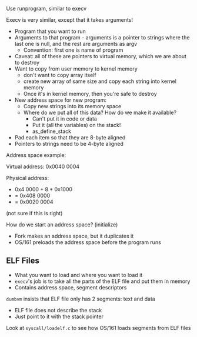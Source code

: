Use runprogram, similar to execv

Execv is very similar, except that it takes arguments!
* Program that you want to run
* Arguments to that program - arguments is a pointer to strings where the last one is null, and the rest are arguments as argv
	* Convention: first one is name of program
* Caveat: all of these are pointers to virtual memory, which we are about to destroy
* Want to copy from user memory to kernel memory
	* don't want to copy array itself
	* create new array of same size and copy each string into kernel memory
	* Once it's in kernel memory, then you're safe to destroy
* New address space for new program:
	* Copy new strings into its memory space
	* Where do we put all of this data? How do we make it available?
		* Can't put it in code or data
		* Put it (all the variables) on the stack!
		* as_define_stack
* Pad each item so that they are 8-byte aligned
* Pointers to strings need to be 4-byte aligned

Address space example:

Virtual address: 0x0040 0004

Physical address: 
* 0x4 0000 + 8 * 0x1000
* = 0x408 0000
* = 0x0020 0004

(not sure if this is right)

How do we start an address space? (initialize)
* Fork makes an address space, but it duplicates it
* OS/161 preloads the address space before the program runs

## ELF Files

* What you want to load and where you want to load it
* `execv`'s job is to take all the parts of the ELF file and put them in memory
* Contains address space, segment descriptors

`dumbvm` insists that ELF file only has 2 segments: text and data
* ELF file does not describe the stack
* Just point to it with the stack pointer

Look at `syscall/loadelf.c` to see how OS/161 loads segments from ELF files